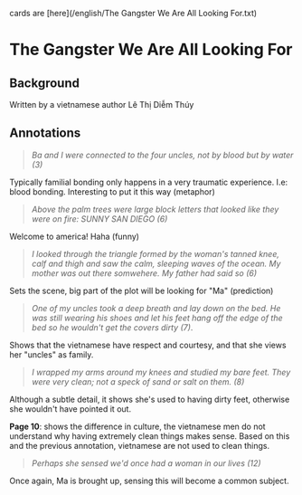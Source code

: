 cards are [here](/english/The Gangster We Are All Looking For.txt)
# The Gangster We Are All Looking For

## Background

Written by a vietnamese author Lê Thị Diễm Thúy

## Annotations

> *Ba and I were connected to the four uncles, not by blood but by water (3)*

Typically familial bonding only happens in a very traumatic experience. I.e: blood bonding. Interesting to put it this way (metaphor)


> *Above the palm trees were large block letters that looked like they were on fire: SUNNY SAN DIEGO (6)*

Welcome to america! Haha (funny)


> *I looked through the triangle formed by the woman's tanned knee, calf and thigh and saw the calm, sleeping waves of the ocean. My mother was out there somwehere. My father had said so (6)*

Sets the scene, big part of the plot will be looking for "Ma" (prediction)


> *One of my uncles took a deep breath and lay down on the bed. He was still wearing his shoes and let his feet hang off the edge of the bed so he wouldn't get the covers dirty (7)*.

Shows that the vietnamese have respect and courtesy, and that she views her "uncles" as family.


> *I wrapped my arms around my knees and studied my bare feet. They were very clean; not a speck of sand or salt on them. (8)*

Although a subtle detail, it shows she's used to having dirty feet, otherwise she wouldn't have pointed it out.


**Page 10**: shows the difference in culture, the vietnamese men do not understand why having extremely clean things makes sense. Based on this and the previous annotation, vietnamese are not used to clean things.


> *Perhaps she sensed we'd once had a woman in our lives (12)*

Once again, Ma is brought up, sensing this will become a common subject.





